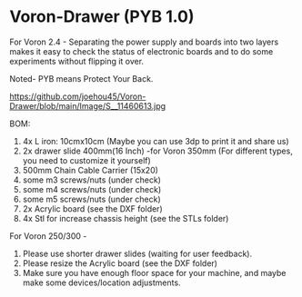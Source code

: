 # Voron-Drawer (PYB 1.0)
For Voron 2.4 - Separating the power supply and boards into two layers makes it easy to check the status of electronic boards and to do some experiments without flipping it over.

Noted- PYB means Protect Your Back.


https://github.com/joehou45/Voron-Drawer/blob/main/Image/S__11460613.jpg

BOM:
1. 4x L iron: 10cmx10cm (Maybe you can use 3dp to print it and share us)
2. 2x drawer slide 400mm(16 Inch) -for Voron 350mm (For different types, you need to customize it yourself)
3. 500mm Chain Cable Carrier (15x20)
4. some m3 screws/nuts (under check)
5. some m4 screws/nuts (under check)
6. some m5 screws/nuts (under check)
7. 2x Acrylic board (see the DXF folder)
8. 4x Stl for increase chassis height (see the STLs folder)

For Voron 250/300 -
 1. Please use shorter drawer slides (waiting for user feedback).
 2. Please resize the Acrylic board (see the DXF folder)
 3. Make sure you have enough floor space for your machine, and maybe make some devices/location adjustments. 
